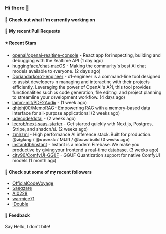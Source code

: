 ### Hi there 👋

#### 👷 Check out what I'm currently working on

#### 🔨 My recent Pull Requests


#### ⭐ Recent Stars

- [openai/openai-realtime-console](https://github.com/openai/openai-realtime-console) - React app for inspecting, building and debugging with the Realtime API (1 day ago)
- [huggingface/chat-macOS](https://github.com/huggingface/chat-macOS) - Making the community&#39;s best AI chat models available to everyone. (2 days ago)
- [Doriandarko/o1-engineer](https://github.com/Doriandarko/o1-engineer) - o1-engineer is a command-line tool designed to assist developers in managing and interacting with their projects efficiently. Leveraging the power of OpenAI&#39;s API, this tool provides functionalities such as code generation, file editing, and project planning to streamline your development workflow. (4 days ago)
- [lamm-mit/PDF2Audio](https://github.com/lamm-mit/PDF2Audio) -  (1 week ago)
- [qhjqhj00/MemoRAG](https://github.com/qhjqhj00/MemoRAG) - Empowering RAG with a memory-based data interface for all-purpose applications! (2 weeks ago)
- [udecode/dotai](https://github.com/udecode/dotai) -  (2 weeks ago)
- [leerob/next-saas-starter](https://github.com/leerob/next-saas-starter) - Get started quickly with Next.js, Postgres, Stripe, and shadcn/ui. (2 weeks ago)
- [zml/zml](https://github.com/zml/zml) - High performance AI inference stack. Built for production. @ziglang / @openxla / MLIR / @bazelbuild (3 weeks ago)
- [instantdb/instant](https://github.com/instantdb/instant) - Instant is a modern Firebase. We make you productive by giving your frontend a real-time database. (3 weeks ago)
- [city96/ComfyUI-GGUF](https://github.com/city96/ComfyUI-GGUF) - GGUF Quantization support for native ComfyUI models (1 month ago)

#### 👯 Check out some of my recent followers

- [OfficialCodeVoyage](https://github.com/OfficialCodeVoyage)
- [Saedzare](https://github.com/Saedzare)
- [AI0228](https://github.com/AI0228)
- [warmice71](https://github.com/warmice71)
- [IDouble](https://github.com/IDouble)

#### 💬 Feedback

Say Hello, I don't bite!